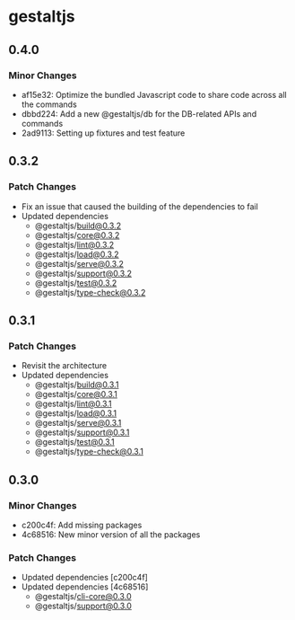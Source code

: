 # gestaltjs

## 0.4.0

### Minor Changes

- af15e32: Optimize the bundled Javascript code to share code across all the commands
- dbbd224: Add a new @gestaltjs/db for the DB-related APIs and commands
- 2ad9113: Setting up fixtures and test feature

## 0.3.2

### Patch Changes

- Fix an issue that caused the building of the dependencies to fail
- Updated dependencies
  - @gestaltjs/build@0.3.2
  - @gestaltjs/core@0.3.2
  - @gestaltjs/lint@0.3.2
  - @gestaltjs/load@0.3.2
  - @gestaltjs/serve@0.3.2
  - @gestaltjs/support@0.3.2
  - @gestaltjs/test@0.3.2
  - @gestaltjs/type-check@0.3.2

## 0.3.1

### Patch Changes

- Revisit the architecture
- Updated dependencies
  - @gestaltjs/build@0.3.1
  - @gestaltjs/core@0.3.1
  - @gestaltjs/lint@0.3.1
  - @gestaltjs/load@0.3.1
  - @gestaltjs/serve@0.3.1
  - @gestaltjs/support@0.3.1
  - @gestaltjs/test@0.3.1
  - @gestaltjs/type-check@0.3.1

## 0.3.0

### Minor Changes

- c200c4f: Add missing packages
- 4c68516: New minor version of all the packages

### Patch Changes

- Updated dependencies [c200c4f]
- Updated dependencies [4c68516]
  - @gestaltjs/cli-core@0.3.0
  - @gestaltjs/support@0.3.0
